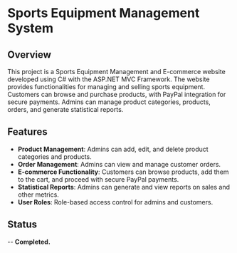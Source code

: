 # Sports Equipment Management System

## Overview
This project is a Sports Equipment Management and E-commerce website developed using C# with the ASP.NET MVC Framework. The website provides functionalities for managing and selling sports equipment. Customers can browse and purchase products, with PayPal integration for secure payments. Admins can manage product categories, products, orders, and generate statistical reports.

## Features
- **Product Management**: Admins can add, edit, and delete product categories and products.
- **Order Management**: Admins can view and manage customer orders.
- **E-commerce Functionality**: Customers can browse products, add them to the cart, and proceed with secure PayPal payments.
- **Statistical Reports**: Admins can generate and view reports on sales and other metrics.
- **User Roles**: Role-based access control for admins and customers.

## Status
-- **Completed.**
